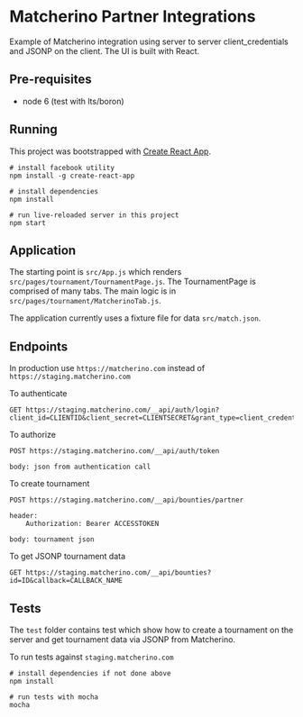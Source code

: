 # Matcherino Partner Integrations

Example of Matcherino integration using server to server
client_credentials and JSONP on the client. The UI
is built with React.

## Pre-requisites

* node 6 (test with lts/boron)

## Running


This project was bootstrapped with [Create React App](https://github.com/facebookincubator/create-react-app).


    # install facebook utility
    npm install -g create-react-app

    # install dependencies
    npm install

    # run live-reloaded server in this project
    npm start


## Application

The starting point is `src/App.js` which renders `src/pages/tournament/TournamentPage.js`.
The TournamentPage is comprised of many tabs. The main logic is in `src/pages/tournament/MatcherinoTab.js`.

The application currently uses a fixture file for data `src/match.json`.

## Endpoints

In production use `https://matcherino.com` instead of `https://staging.matcherino.com`


To authenticate

    GET https://staging.matcherino.com/__api/auth/login?client_id=CLIENTID&client_secret=CLIENTSECRET&grant_type=client_credentials

To authorize

    POST https://staging.matcherino.com/__api/auth/token

    body: json from authentication call

To create tournament

    POST https://staging.matcherino.com/__api/bounties/partner

    header:
        Authorization: Bearer ACCESSTOKEN

    body: tournament json

To get JSONP tournament data

    GET https://staging.matcherino.com/__api/bounties?id=ID&callback=CALLBACK_NAME

## Tests

The `test` folder contains test which show how to create a tournament
on the server and get tournament data via JSONP from Matcherino.

To run tests against `staging.matcherino.com`

    # install dependencies if not done above
    npm install

    # run tests with mocha
    mocha

